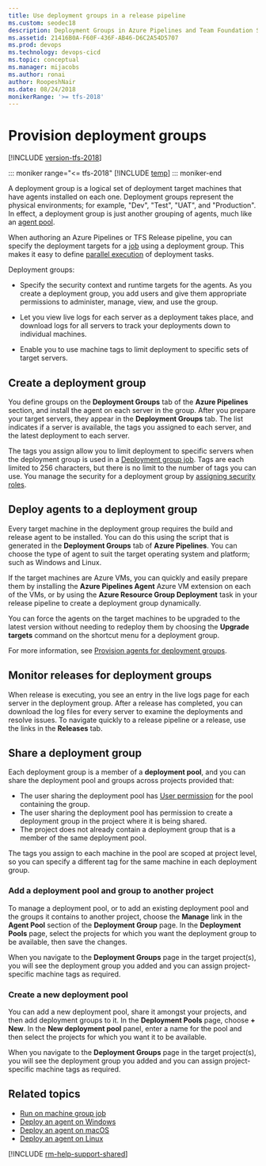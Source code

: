 ```yaml
---
title: Use deployment groups in a release pipeline
ms.custom: seodec18
description: Deployment Groups in Azure Pipelines and Team Foundation Server (TFS)
ms.assetid: 21416B0A-F60F-436F-AB46-D6C2A54D5707
ms.prod: devops
ms.technology: devops-cicd
ms.topic: conceptual
ms.manager: mijacobs
ms.author: ronai
author: RoopeshNair
ms.date: 08/24/2018
monikerRange: '>= tfs-2018'
---
```


# Provision deployment groups

[!INCLUDE [version-tfs-2018](../../includes/version-tfs-2018.md)]

::: moniker range="<= tfs-2018"
[!INCLUDE [temp](../../includes/concept-rename-note.md)]
::: moniker-end

A deployment group is a logical set of deployment target machines 
that have agents installed on each one. Deployment groups represent the physical environments;
for example, "Dev", "Test", "UAT", and "Production". In effect, a
deployment group is just another grouping of agents, much like an
[agent pool](../../agents/pools-queues.md).

When authoring an Azure Pipelines or TFS Release pipeline, you
can specify the deployment targets for a [job](../../process/phases.md)
using a deployment group. This makes it easy to define
[parallel execution](../../process/phases.md#parallelexec)
of deployment tasks.

Deployment groups:

* Specify the security context and runtime
  targets for the agents. As you create a deployment group, you
  add users and give them appropriate permissions to administer,
  manage, view, and use the group.

* Let you view live logs for each server as a
  deployment takes place, and download logs for all servers to
  track your deployments down to individual machines.

* Enable you to use machine tags to limit deployment to specific
  sets of target servers.

## Create a deployment group

You define groups on the **Deployment Groups** tab of the **Azure Pipelines**
section, and install the agent on each server in the group. After you prepare your
target servers, they appear in the **Deployment Groups** tab. The list indicates if a
server is available, the tags you assigned to each server, and the latest
deployment to each server.

The tags you assign allow you to limit deployment to specific servers when 
the deployment group is used in a [Deployment group job](../../process/deployment-group-phases.md).
Tags are each limited to 256 characters, but there is no limit to the number of tags you can use.
You manage the security for a deployment group by
[assigning security roles](../../agents/pools-queues.md#security).

## Deploy agents to a deployment group

Every target machine in the deployment group requires the build and release agent
to be installed. You can do this using the script that is generated in the
**Deployment Groups** tab of **Azure Pipelines**. You can choose the
type of agent to suit the target operating system and platform; such as Windows
and Linux.

If the target machines are Azure VMs, you can quickly and easily prepare them 
by installing the **Azure Pipelines Agent** Azure VM extension on each of the VMs,
or by using the **Azure Resource Group Deployment** task in your release pipeline
to create a deployment group dynamically.

You can force the agents on the target machines to be upgraded to the latest version
without needing to redeploy them by choosing the **Upgrade targets** command on the shortcut
menu for a deployment group.  

For more information, see [Provision agents for deployment groups](howto-provision-deployment-group-agents.md).
 
## Monitor releases for deployment groups

When release is executing, you see an entry in the live logs page
for each server in the deployment group. After a release has completed,
you can download the log files for every server to examine the deployments
and resolve issues. To navigate quickly to a release pipeline or a release,
use the links in the **Releases** tab.

## Share a deployment group

Each deployment group is a member of a **deployment pool**, and you can share
the deployment pool and groups across projects provided that:

* The user sharing the deployment pool has [User permission](../../agents/pools-queues.md#security) for the pool containing the group.
* The user sharing the deployment pool has permission to create a deployment group in the project where it is being shared.
* The project does not already contain a deployment group that is a member of the same deployment pool.

The tags you assign to each machine in the pool are scoped at project level,
so you can specify a different tag for the same machine in each deployment group.

### Add a deployment pool and group to another project 

To manage a deployment pool, or to add an existing deployment pool and the groups it contains to another project,
choose the **Manage** link in the **Agent Pool** section of the **Deployment Group** page.
In the **Deployment Pools** page, select the projects for which you
want the deployment group to be available, then save the changes.

When you navigate to the **Deployment Groups** page in the target project(s), you
will see the deployment group you added and you can assign project-specific machine tags as required.

### Create a new deployment pool

You can add a new deployment pool, share it amongst your projects, and then add deployment groups to it.
In the **Deployment Pools** page, choose **+ New**. In the **New deployment pool** panel,
enter a name for the pool and then select the projects for which you want it to be available.

When you navigate to the **Deployment Groups** page in the target project(s), you
will see the deployment group you added and you can assign project-specific machine tags as required.

## Related topics

* [Run on machine group job](../../process/deployment-group-phases.md)
* [Deploy an agent on Windows](../../agents/v2-windows.md)
* [Deploy an agent on macOS](../../agents/v2-osx.md)
* [Deploy an agent on Linux](../../agents/v2-linux.md)

[!INCLUDE [rm-help-support-shared](../../includes/rm-help-support-shared.md)]

